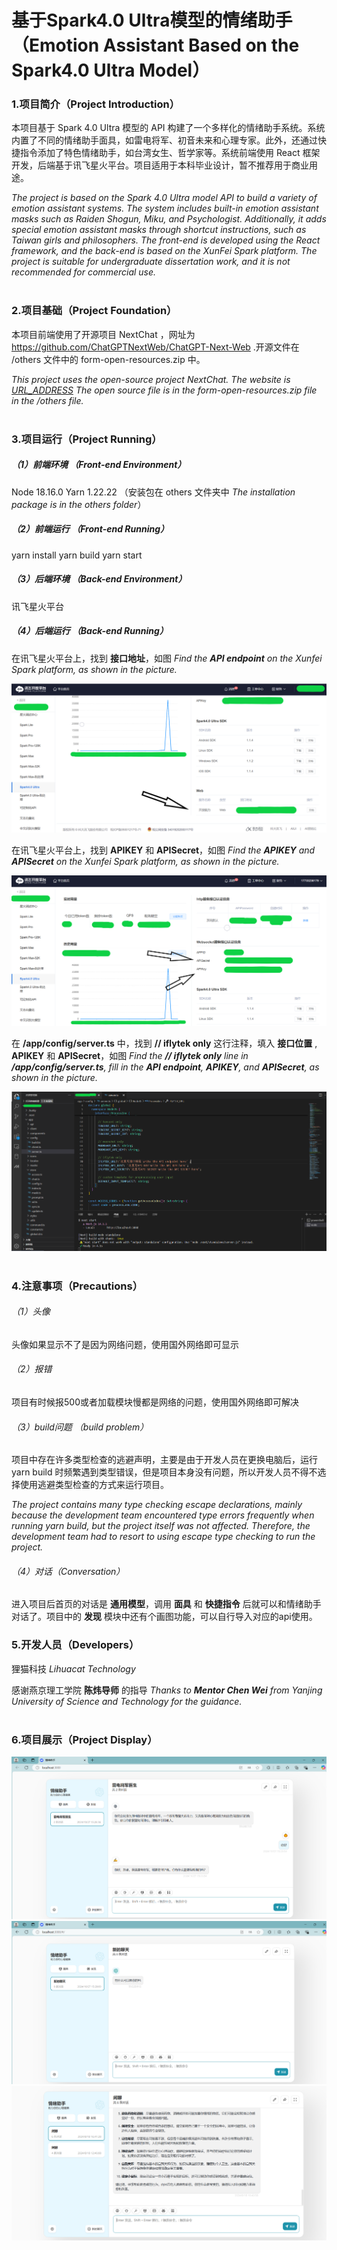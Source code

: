 # 基于Spark4.0 Ultra模型的情绪助手（Emotion Assistant Based on the Spark4.0 Ultra Model）

### 1.项目简介（Project Introduction）

本项目基于 Spark 4.0 Ultra 模型的 API 构建了一个多样化的情绪助手系统。系统内置了不同的情绪助手面具，如雷电将军、初音未来和心理专家。此外，还通过快捷指令添加了特色情绪助手，如台湾女生、哲学家等。系统前端使用 React 框架开发，后端基于讯飞星火平台。项目适用于本科毕业设计，暂不推荐用于商业用途。

_The project is based on the Spark 4.0 Ultra model API to build a variety of emotion assistant systems. The system includes built-in emotion assistant masks such as Raiden Shogun, Miku, and Psychologist. Additionally, it adds special emotion assistant masks through shortcut instructions, such as Taiwan girls and philosophers. The front-end is developed using the React framework, and the back-end is based on the XunFei Spark platform. The project is suitable for undergraduate dissertation work, and it is not recommended for commercial use._
<br>
<br>

### 2.项目基础（Project Foundation）

本项目前端使用了开源项目 NextChat ，网址为 https://github.com/ChatGPTNextWeb/ChatGPT-Next-Web .开源文件在 /others 文件中的 form-open-resources.zip 中。

_This project uses the open-source project NextChat. The website is [URL_ADDRESS](https://github.com/ChatGPTNextWeb/ChatGPT-Next-Web) The open source file is in the form-open-resources.zip file in the /others file._
<br>
<br>

### 3.项目运行（Project Running）

##### （1）前端环境 （Front-end Environment）

Node 18.16.0
Yarn 1.22.22 （安装包在 others 文件夹中 _The installation package is in the others folder_）

##### （2）前端运行 （Front-end Running）

yarn install
yarn build
yarn start

##### （3）后端环境 （Back-end Environment）

讯飞星火平台 

##### （4）后端运行 （Back-end Running）

在讯飞星火平台上，找到 __接口地址__，如图
_Find the __API endpoint__ on the Xunfei Spark platform, as shown in the picture._


<img src="/others/show1.png"/>

在讯飞星火平台上，找到 __APIKEY__ 和 __APISecret__，如图
_Find the __APIKEY__ and __APISecret__ on the Xunfei Spark platform, as shown in the picture._

<img src="/others/show2.png"/>

在 __/app/config/server.ts__ 中，找到 __// iflytek only__ 这行注释，填入 __接口位置__ , __APIKEY__ 和 __APISecret__，如图
_Find the __// iflytek only__ line in __/app/config/server.ts__, fill in the __API endpoint__, __APIKEY__, and __APISecret__, as shown in the picture._


<img src="/others/show3.png"/>
<br>
<br>

### 4.注意事项（Precautions）

###### （1）头像
头像如果显示不了是因为网络问题，使用国外网络即可显示

###### （2）报错
项目有时候报500或者加载模块慢都是网络的问题，使用国外网络即可解决

###### （3）build问题 （build problem）
项目中存在许多类型检查的逃避声明，主要是由于开发人员在更换电脑后，运行 yarn build 时频繁遇到类型错误，但是项目本身没有问题，所以开发人员不得不选择使用逃避类型检查的方式来运行项目。

_The project contains many type checking escape declarations, mainly because the development team encountered type errors frequently when running yarn build, but the project itself was not affected. Therefore, the development team had to resort to using escape type checking to run the project._

###### （4）对话（Conversation）

进入项目后首页的对话是 __通用模型__，调用 __面具__ 和 __快捷指令__ 后就可以和情绪助手对话了。项目中的 __发现__ 模块中还有个画图功能，可以自行导入对应的api使用。

### 5.开发人员（Developers）
狸猫科技 _Lihuacat Technology_

感谢燕京理工学院 __陈炜导师__ 的指导
_Thanks to __Mentor Chen Wei__ from Yanjing University of Science and Technology for the guidance._
<br>
<br>

### 6.项目展示（Project Display）
<img src="/others/show4.png"/>

<img src="/others/show5.png"/>

<img src="/others/show6.png"/>